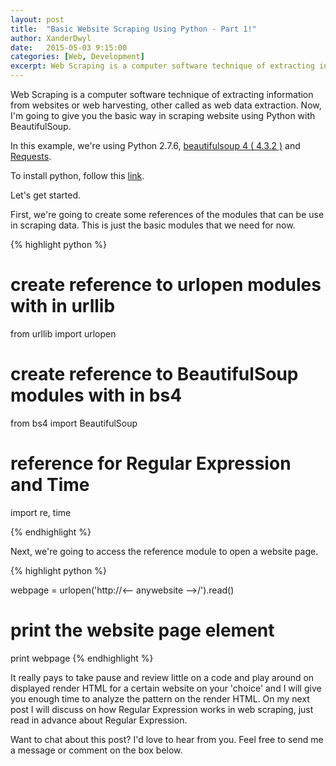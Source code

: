 ```yaml
---
layout: post
title:  "Basic Website Scraping Using Python - Part 1!"
author: XanderDwyl
date:   2015-05-03 9:15:00
categories: [Web, Development]
excerpt: Web Scraping is a computer software technique of extracting information from websites or web harvesting, other called as web data extraction.
---
```

Web Scraping is a computer software technique of extracting information from websites or web harvesting, other called as web data extraction. Now, I'm going to give you the basic way in scraping website using Python with BeautifulSoup.

In this example, we're using Python 2.7.6, <a href="http://www.crummy.com/software/BeautifulSoup/">beautifulsoup 4 ( 4.3.2 )</a> and <a href="http://docs.python-requests.org/en/latest/">Requests</a>.

To install python, follow this <a href="https://wiki.python.org/moin/BeginnersGuide/Download">link</a>.

Let's get started.

First, we're going to create some references of the modules that can be use in scraping data. This is just the basic modules that we need for now.

{% highlight python %}

# create reference to urlopen modules with in urllib
from urllib import urlopen

# create reference to BeautifulSoup modules with in bs4
from bs4 import BeautifulSoup

# reference for Regular Expression and Time
import re, time

{% endhighlight %}

Next, we're going to access the reference module to open a website page.

{% highlight python %}

webpage = urlopen('http://<-- anywebsite -->/').read()

# print the website page element
print webpage
{% endhighlight %}

It really pays to take pause and review little on a code and play around on displayed render HTML for a certain website on your 'choice' and I will give you enough time to analyze the pattern on the render HTML. On my next post I will discuss on how Regular Expression works in web scraping, just read in advance about Regular Expression.

Want to chat about this post? I'd love to hear from you. Feel free to send me a message or comment on the box below.
